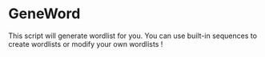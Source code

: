 # GeneWord
This script will generate wordlist for you.
You can use built-in sequences to create wordlists or modify your own wordlists !
